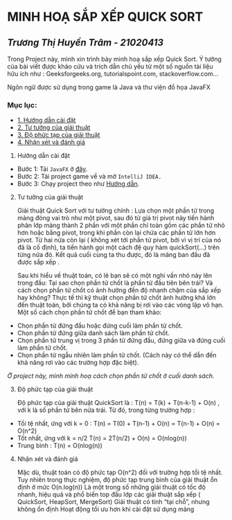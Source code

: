 # MINH HOẠ SẮP XẾP QUICK SORT
_Trương Thị Huyền Trâm - 21020413_
--------------------------
Trong Project này, mình xin trình bày minh hoạ sắp xếp Quick Sort. Ý  tưởng của bài viết được khảo cứu và trích dẫn chủ yếu từ một số nguồn tài liệu hữu ích như : Geeksforgeeks.org, tutorialspoint.com, stackoverflow.com…

Ngôn ngữ được sử dụng trong game là  Java và thư viện đồ họa  JavaFX
### Mục lục:
- [1. Hướng dẫn cài đặt](https://github.com/Hakuryo0413/QuickSort/blob/master/README.md#:~:text=v%C3%A0%20%C4%91%C3%A1nh%20gi%C3%A1-,H%C6%B0%E1%BB%9Bng%20d%E1%BA%ABn%20c%C3%A0i%20%C4%91%E1%BA%B7t,-B%C6%B0%E1%BB%9Bc%201%3A%20T%E1%BA%A3i)
- [2. Tư tưởng của giải thuật](https://github.com/Hakuryo0413/QuickSort/blob/master/README.md#:~:text=H%C6%B0%E1%BB%9Bng%20d%E1%BA%ABn.-,T%C6%B0%20t%C6%B0%E1%BB%9Fng%20c%E1%BB%A7a%20gi%E1%BA%A3i%20thu%E1%BA%ADt,-Gi%E1%BA%A3i%20thu%E1%BA%ADt%20Quick)
- [3. Độ phức tạp của giải thuật](https://github.com/Hakuryo0413/QuickSort/blob/master/README.md#:~:text=cu%E1%BB%91i%20danh%20s%C3%A1ch.-,%C4%90%E1%BB%99%20ph%E1%BB%A9c%20t%E1%BA%A1p%20c%E1%BB%A7a%20gi%E1%BA%A3i%20thu%E1%BA%ADt,-%C4%90%E1%BB%99%20ph%E1%BB%A9c%20t%E1%BA%A1p)
- [4. Nhận xét và đánh giá](https://github.com/Hakuryo0413/QuickSort/blob/master/README.md#:~:text=O(nlog(n))-,Nh%E1%BA%ADn%20x%C3%A9t%20v%C3%A0%20%C4%91%C3%A1nh%20gi%C3%A1,-M%E1%BA%B7c%20d%C3%B9%2C%20thu%E1%BA%ADt)



1.  Hướng dẫn cài đặt
   -  Bước 1: Tải `JavaFX` ở [đây](https://gluonhq.com/products/javafx/).
   - Bước 2: Tải project game về và mở `IntelliJ IDEA.`
   - Bước 3: Chạy project theo như [Hướng dẫn](https://openjfx.io/openjfx-docs/).

2. Tư tưởng của giải thuật

   Giải thuật Quick Sort với tư tưởng chính :
   Lựa chọn một phần tử trong mảng đóng vai trò như một pivot, sau đó từ giá trị pivot này tiến hành phân lớp mảng thành 2 phần với một phần chỉ toàn gồm các phần tử nhỏ hơn hoặc bằng pivot, trong khi phần còn lại chứa các phần tử lớn hơn pivot.
   Từ hai nửa còn lại ( không xét tới phần tử pivot, bởi vì vị trí của nó đã là cố định), ta tiến hành gọi một cách đệ quy hàm quickSort(...) trên từng nửa đó. Kết quả cuối cùng ta thu được, đó là mảng ban đầu đã được sắp xếp .

   Sau khi hiểu về thuật toán, có lẽ bạn sẽ có một nghi vấn nhỏ nảy lên trong đầu: Tại sao chọn phần tử chốt là phần tử đầu tiên bên trái? Và cách chọn phần tử chốt có ảnh hưởng đến độ nhanh chậm của sắp xếp hay không? Thực tế thì kỹ thuật chọn phần tử chốt ảnh hưởng khá lớn đến thuật toán, bởi chúng ta có khả năng bị rơi vào các vòng lặp vô hạn. Một số cách chọn phần tử chốt để bạn tham khảo:

- Chọn phần tử đứng đầu hoặc đứng cuối làm phần tử chốt.
- Chọn phần tử đứng giữa danh sách làm phần tử chốt.
- Chọn phần tử trung vị trong 3 phần tử đứng đầu, đứng giữa và đứng cuối làm phần tử chốt.
- Chọn phần tử ngẫu nhiên làm phần tử chốt. (Cách này có thể dẫn đến khả năng rơi vào các trường hợp đặc biệt).

_Ở project này, mình minh hoạ cách chọn phần tử chốt ở cuối danh sách._

3. Độ phức tạp của giải thuật

   Độ phức tạp của giải thuật QuickSort là : T(n) = T(k) + T(n-k-1) + O(n) , với k là số phần tử bên nửa trái. Từ đó, trong từng trường hợp :

- Tồi tệ nhất, ứng với k = 0 : T(n) = T(0) + T(n-1) + O(n) = T(n-1) + O(n) = O(n^2)
- Tốt nhất, ứng với k = n/2 T(n) = 2T(n/2) + O(n) = O(nlog(n))
- Trung bình : T(n) = O(nlog(n))

4. Nhận xét và đánh giá

   Mặc dù, thuật toán có độ phức tạp O(n^2) đối với trường hợp tồi tệ nhất. Tuy nhiên trong thực nghiệm, độ phức tạp trung bình của giải thuật ổn định ở mức O(n.log(n))
   Là một trong số những giải thuật có tốc độ nhanh, hiệu quả và phổ biến top đầu lớp các giải thuật sắp xếp ( QuickSort, HeapSort, MergeSort)
   Giải thuật có tính “tại chỗ”, nhưng không ổn định
   Hoạt động tối ưu hơn khi cài đặt sử dụng mảng



